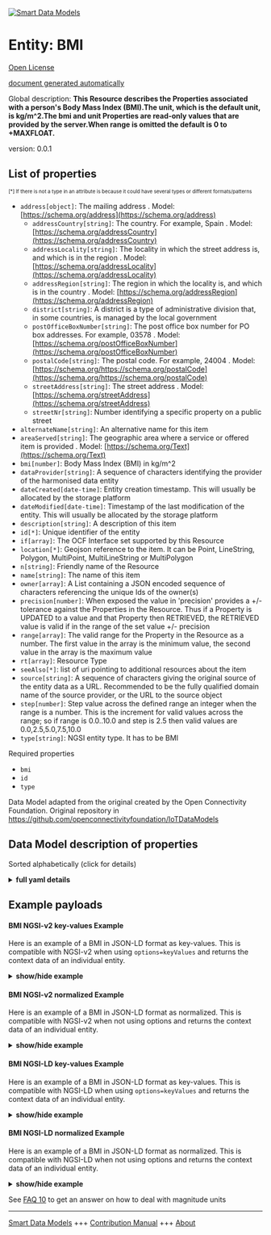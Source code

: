 <!-- 10-Header -->  
[![Smart Data Models](https://smartdatamodels.org/wp-content/uploads/2022/01/SmartDataModels_logo.png "Logo")](https://smartdatamodels.org)  
Entity: BMI  
===========<!-- /10-Header -->  
<!-- 15-License -->  
[Open License](https://github.com/smart-data-models//dataModel.OCF/blob/master/BMI/LICENSE.md)  
[document generated automatically](https://docs.google.com/presentation/d/e/2PACX-1vTs-Ng5dIAwkg91oTTUdt8ua7woBXhPnwavZ0FxgR8BsAI_Ek3C5q97Nd94HS8KhP-r_quD4H0fgyt3/pub?start=false&loop=false&delayms=3000#slide=id.gb715ace035_0_60)  
<!-- /15-License -->  
<!-- 20-Description -->  
Global description: **This Resource describes the Properties associated with a person's Body Mass Index (BMI).The unit, which is the default unit, is kg/m^2.The bmi and unit Properties are read-only values that are provided by the server.When range is omitted the default is 0 to +MAXFLOAT.**  
version: 0.0.1  
<!-- /20-Description -->  
<!-- 30-PropertiesList -->  

## List of properties  

<sup><sub>[*] If there is not a type in an attribute is because it could have several types or different formats/patterns</sub></sup>  
- `address[object]`: The mailing address  . Model: [https://schema.org/address](https://schema.org/address)	- `addressCountry[string]`: The country. For example, Spain  . Model: [https://schema.org/addressCountry](https://schema.org/addressCountry)  
	- `addressLocality[string]`: The locality in which the street address is, and which is in the region  . Model: [https://schema.org/addressLocality](https://schema.org/addressLocality)  
	- `addressRegion[string]`: The region in which the locality is, and which is in the country  . Model: [https://schema.org/addressRegion](https://schema.org/addressRegion)  
	- `district[string]`: A district is a type of administrative division that, in some countries, is managed by the local government    
	- `postOfficeBoxNumber[string]`: The post office box number for PO box addresses. For example, 03578  . Model: [https://schema.org/postOfficeBoxNumber](https://schema.org/postOfficeBoxNumber)  
	- `postalCode[string]`: The postal code. For example, 24004  . Model: [https://schema.org/https://schema.org/postalCode](https://schema.org/https://schema.org/postalCode)  
	- `streetAddress[string]`: The street address  . Model: [https://schema.org/streetAddress](https://schema.org/streetAddress)  
	- `streetNr[string]`: Number identifying a specific property on a public street    
- `alternateName[string]`: An alternative name for this item  - `areaServed[string]`: The geographic area where a service or offered item is provided  . Model: [https://schema.org/Text](https://schema.org/Text)- `bmi[number]`: Body Mass Index (BMI) in kg/m^2  - `dataProvider[string]`: A sequence of characters identifying the provider of the harmonised data entity  - `dateCreated[date-time]`: Entity creation timestamp. This will usually be allocated by the storage platform  - `dateModified[date-time]`: Timestamp of the last modification of the entity. This will usually be allocated by the storage platform  - `description[string]`: A description of this item  - `id[*]`: Unique identifier of the entity  - `if[array]`: The OCF Interface set supported by this Resource  - `location[*]`: Geojson reference to the item. It can be Point, LineString, Polygon, MultiPoint, MultiLineString or MultiPolygon  - `n[string]`: Friendly name of the Resource  - `name[string]`: The name of this item  - `owner[array]`: A List containing a JSON encoded sequence of characters referencing the unique Ids of the owner(s)  - `precision[number]`: When exposed the value in 'precision' provides a +/- tolerance against the Properties in the Resource. Thus if a Property is UPDATED to a value and that Property then RETRIEVED, the RETRIEVED value is valid if in the range of the set value +/- precision  - `range[array]`: The valid range for the Property in the Resource as a number. The first value in the array is the minimum value, the second value in the array is the maximum value  - `rt[array]`: Resource Type  - `seeAlso[*]`: list of uri pointing to additional resources about the item  - `source[string]`: A sequence of characters giving the original source of the entity data as a URL. Recommended to be the fully qualified domain name of the source provider, or the URL to the source object  - `step[number]`: Step value across the defined range an integer when the range is a number.  This is the increment for valid values across the range; so if range is 0.0..10.0 and step is 2.5 then valid values are 0.0,2.5,5.0,7.5,10.0  - `type[string]`: NGSI entity type. It has to be BMI  <!-- /30-PropertiesList -->  
<!-- 35-RequiredProperties -->  
Required properties  
- `bmi`  - `id`  - `type`  <!-- /35-RequiredProperties -->  
<!-- 40-RequiredProperties -->  
Data Model adapted from the original created by the Open Connectivity Foundation. Original repository in https://github.com/openconnectivityfoundation/IoTDataModels  
<!-- /40-RequiredProperties -->  
<!-- 50-DataModelHeader -->  
## Data Model description of properties  
Sorted alphabetically (click for details)  
<!-- /50-DataModelHeader -->  
<!-- 60-ModelYaml -->  
<details><summary><strong>full yaml details</strong></summary>    
```yaml  
BMI:    
  description: 'This Resource describes the Properties associated with a person''s Body Mass Index (BMI).The unit, which is the default unit, is kg/m^2.The bmi and unit Properties are read-only values that are provided by the server.When range is omitted the default is 0 to +MAXFLOAT.'    
  properties:    
    address:    
      description: The mailing address    
      properties:    
        addressCountry:    
          description: 'The country. For example, Spain'    
          type: string    
          x-ngsi:    
            model: https://schema.org/addressCountry    
            type: Property    
        addressLocality:    
          description: 'The locality in which the street address is, and which is in the region'    
          type: string    
          x-ngsi:    
            model: https://schema.org/addressLocality    
            type: Property    
        addressRegion:    
          description: 'The region in which the locality is, and which is in the country'    
          type: string    
          x-ngsi:    
            model: https://schema.org/addressRegion    
            type: Property    
        district:    
          description: 'A district is a type of administrative division that, in some countries, is managed by the local government'    
          type: string    
          x-ngsi:    
            type: Property    
        postOfficeBoxNumber:    
          description: 'The post office box number for PO box addresses. For example, 03578'    
          type: string    
          x-ngsi:    
            model: https://schema.org/postOfficeBoxNumber    
            type: Property    
        postalCode:    
          description: 'The postal code. For example, 24004'    
          type: string    
          x-ngsi:    
            model: https://schema.org/https://schema.org/postalCode    
            type: Property    
        streetAddress:    
          description: The street address    
          type: string    
          x-ngsi:    
            model: https://schema.org/streetAddress    
            type: Property    
        streetNr:    
          description: Number identifying a specific property on a public street    
          type: string    
          x-ngsi:    
            type: Property    
      type: object    
      x-ngsi:    
        model: https://schema.org/address    
        type: Property    
    alternateName:    
      description: An alternative name for this item    
      type: string    
      x-ngsi:    
        type: Property    
    areaServed:    
      description: The geographic area where a service or offered item is provided    
      type: string    
      x-ngsi:    
        model: https://schema.org/Text    
        type: Property    
    bmi:    
      description: Body Mass Index (BMI) in kg/m^2    
      minimum: 0.0    
      readOnly: true    
      type: number    
      x-ngsi:    
        type: Property    
    dataProvider:    
      description: A sequence of characters identifying the provider of the harmonised data entity    
      type: string    
      x-ngsi:    
        type: Property    
    dateCreated:    
      description: Entity creation timestamp. This will usually be allocated by the storage platform    
      format: date-time    
      type: string    
      x-ngsi:    
        type: Property    
    dateModified:    
      description: Timestamp of the last modification of the entity. This will usually be allocated by the storage platform    
      format: date-time    
      type: string    
      x-ngsi:    
        type: Property    
    description:    
      description: A description of this item    
      type: string    
      x-ngsi:    
        type: Property    
    id:    
      anyOf:    
        - description: Identifier format of any NGSI entity    
          maxLength: 256    
          minLength: 1    
          pattern: ^[\w\-\.\{\}\$\+\*\[\]`|~^@!,:\\]+$    
          type: string    
          x-ngsi:    
            type: Property    
        - description: Identifier format of any NGSI entity    
          format: uri    
          type: string    
          x-ngsi:    
            type: Property    
      description: Unique identifier of the entity    
      x-ngsi:    
        type: Property    
    if:    
      description: The OCF Interface set supported by this Resource    
      items:    
        enum:    
          - oic.if.s    
          - oic.if.baseline    
        maxLength: 64    
        type: string    
      minItems: 1    
      readOnly: true    
      type: array    
      uniqueItems: true    
      x-ngsi:    
        type: Property    
    location:    
      description: 'Geojson reference to the item. It can be Point, LineString, Polygon, MultiPoint, MultiLineString or MultiPolygon'    
      oneOf:    
        - description: Geojson reference to the item. Point    
          properties:    
            bbox:    
              items:    
                type: number    
              minItems: 4    
              type: array    
            coordinates:    
              items:    
                type: number    
              minItems: 2    
              type: array    
            type:    
              enum:    
                - Point    
              type: string    
          required:    
            - type    
            - coordinates    
          title: GeoJSON Point    
          type: object    
          x-ngsi:    
            type: GeoProperty    
        - description: Geojson reference to the item. LineString    
          properties:    
            bbox:    
              items:    
                type: number    
              minItems: 4    
              type: array    
            coordinates:    
              items:    
                items:    
                  type: number    
                minItems: 2    
                type: array    
              minItems: 2    
              type: array    
            type:    
              enum:    
                - LineString    
              type: string    
          required:    
            - type    
            - coordinates    
          title: GeoJSON LineString    
          type: object    
          x-ngsi:    
            type: GeoProperty    
        - description: Geojson reference to the item. Polygon    
          properties:    
            bbox:    
              items:    
                type: number    
              minItems: 4    
              type: array    
            coordinates:    
              items:    
                items:    
                  items:    
                    type: number    
                  minItems: 2    
                  type: array    
                minItems: 4    
                type: array    
              type: array    
            type:    
              enum:    
                - Polygon    
              type: string    
          required:    
            - type    
            - coordinates    
          title: GeoJSON Polygon    
          type: object    
          x-ngsi:    
            type: GeoProperty    
        - description: Geojson reference to the item. MultiPoint    
          properties:    
            bbox:    
              items:    
                type: number    
              minItems: 4    
              type: array    
            coordinates:    
              items:    
                items:    
                  type: number    
                minItems: 2    
                type: array    
              type: array    
            type:    
              enum:    
                - MultiPoint    
              type: string    
          required:    
            - type    
            - coordinates    
          title: GeoJSON MultiPoint    
          type: object    
          x-ngsi:    
            type: GeoProperty    
        - description: Geojson reference to the item. MultiLineString    
          properties:    
            bbox:    
              items:    
                type: number    
              minItems: 4    
              type: array    
            coordinates:    
              items:    
                items:    
                  items:    
                    type: number    
                  minItems: 2    
                  type: array    
                minItems: 2    
                type: array    
              type: array    
            type:    
              enum:    
                - MultiLineString    
              type: string    
          required:    
            - type    
            - coordinates    
          title: GeoJSON MultiLineString    
          type: object    
          x-ngsi:    
            type: GeoProperty    
        - description: Geojson reference to the item. MultiLineString    
          properties:    
            bbox:    
              items:    
                type: number    
              minItems: 4    
              type: array    
            coordinates:    
              items:    
                items:    
                  items:    
                    items:    
                      type: number    
                    minItems: 2    
                    type: array    
                  minItems: 4    
                  type: array    
                type: array    
              type: array    
            type:    
              enum:    
                - MultiPolygon    
              type: string    
          required:    
            - type    
            - coordinates    
          title: GeoJSON MultiPolygon    
          type: object    
          x-ngsi:    
            type: GeoProperty    
      x-ngsi:    
        type: GeoProperty    
    n:    
      description: Friendly name of the Resource    
      maxLength: 64    
      readOnly: true    
      type: string    
      x-ngsi:    
        type: Property    
    name:    
      description: The name of this item    
      type: string    
      x-ngsi:    
        type: Property    
    owner:    
      description: A List containing a JSON encoded sequence of characters referencing the unique Ids of the owner(s)    
      items:    
        anyOf:    
          - description: Identifier format of any NGSI entity    
            maxLength: 256    
            minLength: 1    
            pattern: ^[\w\-\.\{\}\$\+\*\[\]`|~^@!,:\\]+$    
            type: string    
            x-ngsi:    
              type: Property    
          - description: Identifier format of any NGSI entity    
            format: uri    
            type: string    
            x-ngsi:    
              type: Property    
        description: Unique identifier of the entity    
        x-ngsi:    
          type: Property    
      type: array    
      x-ngsi:    
        type: Property    
    precision:    
      description: 'When exposed the value in ''precision'' provides a +/- tolerance against the Properties in the Resource. Thus if a Property is UPDATED to a value and that Property then RETRIEVED, the RETRIEVED value is valid if in the range of the set value +/- precision'    
      readOnly: true    
      type: number    
      x-ngsi:    
        type: Property    
    range:    
      description: 'The valid range for the Property in the Resource as a number. The first value in the array is the minimum value, the second value in the array is the maximum value'    
      items:    
        type: number    
      maxItems: 2    
      minItems: 2    
      readOnly: true    
      type: array    
      x-ngsi:    
        type: Property    
    rt:    
      description: Resource Type    
      items:    
        enum:    
          - oic.r.bmi    
        maxLength: 64    
        type: string    
      minItems: 1    
      readOnly: true    
      type: array    
      uniqueItems: true    
      x-ngsi:    
        type: Property    
    seeAlso:    
      description: list of uri pointing to additional resources about the item    
      oneOf:    
        - items:    
            format: uri    
            type: string    
          minItems: 1    
          type: array    
        - format: uri    
          type: string    
      x-ngsi:    
        type: Property    
    source:    
      description: 'A sequence of characters giving the original source of the entity data as a URL. Recommended to be the fully qualified domain name of the source provider, or the URL to the source object'    
      type: string    
      x-ngsi:    
        type: Property    
    step:    
      description: 'Step value across the defined range an integer when the range is a number.  This is the increment for valid values across the range; so if range is 0.0..10.0 and step is 2.5 then valid values are 0.0,2.5,5.0,7.5,10.0'    
      readOnly: true    
      type: number    
      x-ngsi:    
        type: Property    
    type:    
      description: NGSI entity type. It has to be BMI    
      enum:    
        - BMI    
      type: string    
      x-ngsi:    
        type: Property    
  required:    
    - bmi    
    - id    
    - type    
  type: object    
  x-derived-from: https://raw.githubusercontent.com/openconnectivityfoundation/IoTDataModels/master/BMIResURI.swagger.json    
  x-disclaimer: 'Redistribution and use in source and binary forms, with or without modification, are permitted  provided that the license conditions are met. Copyleft (c) 2022 Contributors to Smart Data Models Program'    
  x-license-url: https://github.com/smart-data-models/dataModel.OCF/blob/master/BMI/LICENSE.md    
  x-model-schema: https://smart-data-models.github.io/dataModel.OCF/BMI/schema.json    
  x-model-tags: OCF    
  x-version: 0.0.1    
```  
</details>    
<!-- /60-ModelYaml -->  
<!-- 70-MiddleNotes -->  
<!-- /70-MiddleNotes -->  
<!-- 80-Examples -->  
## Example payloads    
#### BMI NGSI-v2 key-values Example    
Here is an example of a BMI in JSON-LD format as key-values. This is compatible with NGSI-v2 when  using `options=keyValues` and returns the context data of an individual entity.  
<details><summary><strong>show/hide example</strong></summary>    
```json  
{  
    "id": "urn:ngsi-ld:BMI:id:JQXP:11604104",  
    "dateCreated": "2023-04-27T03:38:23Z",  
    "dateModified": "1999-07-17T13:50:02Z",  
    "source": "Student civil cultural worry. Democrat woman fine soon example education. Add adult democratic wind la",  
    "name": "Speech marriage treat family understand your voice newspaper. Child cover treat high pretty item profes",  
    "alternateName": "Program fish girl our offer pick.",  
    "description": "Act situation own stop must song. Treatment future professor follow difference job. When activity dec",  
    "dataProvider": "Science various imagine usually can two expect. Seat president item reveal federal send.",  
    "owner": [  
        "urn:ngsi-ld:BMI:items:ANAV:58006639",  
        "urn:ngsi-ld:BMI:items:ODIH:85202865"  
    ],  
    "seeAlso": [  
        "urn:ngsi-ld:BMI:items:RQXM:68509576"  
    ],  
    "location": {  
        "type": "Point",  
        "coordinates": [  
            -44.575855,  
            76.463418  
        ]  
    },  
    "address": {  
        "streetAddress": "Message generation across listen despite.",  
        "addressLocality": "Experie",  
        "addressRegion": "Serious investment teacher identify before about not. Analysis scientist expert itself down can.",  
        "addressCountry": "Star thing least Congress toward main. Hospital down door tonight from ",  
        "postalCode": "Environmental with suddenly detail huge finally. Father position strategy air. Partner least fly relate new cam",  
        "postOfficeBoxNumber": "Reduce morning field. Market something front price ma",  
        "streetNr": "Four blood chance heart public. Certain coach skill already fire picture future lis",  
        "district": "Ca"  
    },  
    "areaServed": "Recently sing high energy million show enter. College full allow put cove",  
    "rt": [  
        "oic.r.bmi"  
    ],  
    "bmi": 294.7,  
    "range": [  
        341.6,  
        577.3  
    ],  
    "step": 64.0,  
    "precision": 901.2,  
    "n": "Significant although boy includin",  
    "if": [  
        "oic.if.s"  
    ],  
    "type": "BMI"  
}  
```  
</details>  
#### BMI NGSI-v2 normalized Example    
Here is an example of a BMI in JSON-LD format as normalized. This is compatible with NGSI-v2 when not using options and returns the context data of an individual entity.  
<details><summary><strong>show/hide example</strong></summary>    
```json  
{  
    "id": "urn:ngsi-ld:BMI:id:JQXP:11604104",  
    "dateCreated": {  
        "type": "DateTime",  
        "value": "2023-04-27T03:38:23Z"  
    },  
    "dateModified": {  
        "type": "DateTime",  
        "value": "1999-07-17T13:50:02Z"  
    },  
    "source": {  
        "type": "Text",  
        "value": "Student civil cultural worry. Democrat woman fine soon example education. Add adult democratic wind la"  
    },  
    "name": {  
        "type": "Text",  
        "value": "Speech marriage treat family understand your voice newspaper. Child cover treat high pretty item profes"  
    },  
    "alternateName": {  
        "type": "Text",  
        "value": "Program fish girl our offer pick."  
    },  
    "description": {  
        "type": "Text",  
        "value": "Act situation own stop must song. Treatment future professor follow difference job. When activity dec"  
    },  
    "dataProvider": {  
        "type": "Text",  
        "value": "Science various imagine usually can two expect. Seat president item reveal federal send."  
    },  
    "owner": {  
        "type": "StructuredValue",  
        "value": [  
            "urn:ngsi-ld:BMI:items:ANAV:58006639",  
            "urn:ngsi-ld:BMI:items:ODIH:85202865"  
        ]  
    },  
    "seeAlso": {  
        "type": "StructuredValue",  
        "value": [  
            "urn:ngsi-ld:BMI:items:RQXM:68509576"  
        ]  
    },  
    "location": {  
        "type": "geo:json",  
        "value": {  
            "type": "Point",  
            "coordinates": [  
                -44.575855,  
                76.463418  
            ]  
        }  
    },  
    "address": {  
        "type": "StructuredValue",  
        "value": {  
            "streetAddress": "Message generation across listen despite.",  
            "addressLocality": "Experie",  
            "addressRegion": "Serious investment teacher identify before about not. Analysis scientist expert itself down can.",  
            "addressCountry": "Star thing least Congress toward main. Hospital down door tonight from ",  
            "postalCode": "Environmental with suddenly detail huge finally. Father position strategy air. Partner least fly relate new cam",  
            "postOfficeBoxNumber": "Reduce morning field. Market something front price ma",  
            "streetNr": "Four blood chance heart public. Certain coach skill already fire picture future lis",  
            "district": "Ca"  
        }  
    },  
    "areaServed": {  
        "type": "Text",  
        "value": "Recently sing high energy million show enter. College full allow put cove"  
    },  
    "rt": {  
        "type": "StructuredValue",  
        "value": [  
            "oic.r.bmi"  
        ]  
    },  
    "bmi": {  
        "type": "Number",  
        "value": 294.7  
    },  
    "range": {  
        "type": "StructuredValue",  
        "value": [  
            341.6,  
            577.3  
        ]  
    },  
    "step": {  
        "type": "Number",  
        "value": 64.0  
    },  
    "precision": {  
        "type": "Number",  
        "value": 901.2  
    },  
    "n": {  
        "type": "Text",  
        "value": "Significant although boy includin"  
    },  
    "if": {  
        "type": "StructuredValue",  
        "value": [  
            "oic.if.s"  
        ]  
    },  
    "type": "BMI"  
}  
```  
</details>  
#### BMI NGSI-LD key-values Example    
Here is an example of a BMI in JSON-LD format as key-values. This is compatible with NGSI-LD when  using `options=keyValues` and returns the context data of an individual entity.  
<details><summary><strong>show/hide example</strong></summary>    
```json  
{  
    "id": "urn:ngsi-ld:BMI:id:JQXP:11604104",  
    "dateCreated": "2023-04-27T03:38:23Z",  
    "dateModified": "1999-07-17T13:50:02Z",  
    "source": "Student civil cultural worry. Democrat woman fine soon example education. Add adult democratic wind la",  
    "name": "Speech marriage treat family understand your voice newspaper. Child cover treat high pretty item profes",  
    "alternateName": "Program fish girl our offer pick.",  
    "description": "Act situation own stop must song. Treatment future professor follow difference job. When activity dec",  
    "dataProvider": "Science various imagine usually can two expect. Seat president item reveal federal send.",  
    "owner": [  
        "urn:ngsi-ld:BMI:items:ANAV:58006639",  
        "urn:ngsi-ld:BMI:items:ODIH:85202865"  
    ],  
    "seeAlso": [  
        "urn:ngsi-ld:BMI:items:RQXM:68509576"  
    ],  
    "location": {  
        "type": "Point",  
        "coordinates": [  
            -44.575855,  
            76.463418  
        ]  
    },  
    "address": {  
        "streetAddress": "Message generation across listen despite.",  
        "addressLocality": "Experie",  
        "addressRegion": "Serious investment teacher identify before about not. Analysis scientist expert itself down can.",  
        "addressCountry": "Star thing least Congress toward main. Hospital down door tonight from ",  
        "postalCode": "Environmental with suddenly detail huge finally. Father position strategy air. Partner least fly relate new cam",  
        "postOfficeBoxNumber": "Reduce morning field. Market something front price ma",  
        "streetNr": "Four blood chance heart public. Certain coach skill already fire picture future lis",  
        "district": "Ca"  
    },  
    "areaServed": "Recently sing high energy million show enter. College full allow put cove",  
    "rt": [  
        "oic.r.bmi"  
    ],  
    "bmi": 294.7,  
    "range": [  
        341.6,  
        577.3  
    ],  
    "step": 64.0,  
    "precision": 901.2,  
    "n": "Significant although boy includin",  
    "if": [  
        "oic.if.s"  
    ],  
    "type": "BMI",  
    "@context": [  
        "https://smartdatamodels.org/context.jsonld"  
    ]  
}  
```  
</details>  
#### BMI NGSI-LD normalized Example    
Here is an example of a BMI in JSON-LD format as normalized. This is compatible with NGSI-LD when not using options and returns the context data of an individual entity.  
<details><summary><strong>show/hide example</strong></summary>    
```json  
{  
    "id": "urn:ngsi-ld:BMI:id:JQXP:11604104",  
    "dateCreated": {  
        "type": "Property",  
        "value": {  
            "@type": "DateTime",  
            "@value": "2023-04-27T03:38:23Z"  
        }  
    },  
    "dateModified": {  
        "type": "Property",  
        "value": {  
            "@type": "DateTime",  
            "@value": "1999-07-17T13:50:02Z"  
        }  
    },  
    "source": {  
        "type": "Property",  
        "value": "Student civil cultural worry. Democrat woman fine soon example education. Add adult democratic wind la"  
    },  
    "name": {  
        "type": "Property",  
        "value": "Speech marriage treat family understand your voice newspaper. Child cover treat high pretty item profes"  
    },  
    "alternateName": {  
        "type": "Property",  
        "value": "Program fish girl our offer pick."  
    },  
    "description": {  
        "type": "Property",  
        "value": "Act situation own stop must song. Treatment future professor follow difference job. When activity dec"  
    },  
    "dataProvider": {  
        "type": "Property",  
        "value": "Science various imagine usually can two expect. Seat president item reveal federal send."  
    },  
    "owner": {  
        "type": "Property",  
        "value": [  
            "urn:ngsi-ld:BMI:items:ANAV:58006639",  
            "urn:ngsi-ld:BMI:items:ODIH:85202865"  
        ]  
    },  
    "seeAlso": {  
        "type": "Property",  
        "value": [  
            "urn:ngsi-ld:BMI:items:RQXM:68509576"  
        ]  
    },  
    "location": {  
        "type": "GeoProperty",  
        "value": {  
            "type": "Point",  
            "coordinates": [  
                -44.575855,  
                76.463418  
            ]  
        }  
    },  
    "address": {  
        "type": "Property",  
        "value": {  
            "streetAddress": "Message generation across listen despite.",  
            "addressLocality": "Experie",  
            "addressRegion": "Serious investment teacher identify before about not. Analysis scientist expert itself down can.",  
            "addressCountry": "Star thing least Congress toward main. Hospital down door tonight from ",  
            "postalCode": "Environmental with suddenly detail huge finally. Father position strategy air. Partner least fly relate new cam",  
            "postOfficeBoxNumber": "Reduce morning field. Market something front price ma",  
            "streetNr": "Four blood chance heart public. Certain coach skill already fire picture future lis",  
            "district": "Ca"  
        }  
    },  
    "areaServed": {  
        "type": "Property",  
        "value": "Recently sing high energy million show enter. College full allow put cove"  
    },  
    "rt": {  
        "type": "Property",  
        "value": [  
            "oic.r.bmi"  
        ]  
    },  
    "bmi": {  
        "type": "Property",  
        "value": 294.7  
    },  
    "range": {  
        "type": "Property",  
        "value": [  
            341.6,  
            577.3  
        ]  
    },  
    "step": {  
        "type": "Property",  
        "value": 64.0  
    },  
    "precision": {  
        "type": "Property",  
        "value": 901.2  
    },  
    "n": {  
        "type": "Property",  
        "value": "Significant although boy includin"  
    },  
    "if": {  
        "type": "Property",  
        "value": [  
            "oic.if.s"  
        ]  
    },  
    "type": "BMI",  
    "@context": [  
        "https://smartdatamodels.org/context.jsonld"  
    ]  
}  
```  
</details><!-- /80-Examples -->  
<!-- 90-FooterNotes -->  
<!-- /90-FooterNotes -->  
<!-- 95-Units -->  
See [FAQ 10](https://smartdatamodels.org/index.php/faqs/) to get an answer on how to deal with magnitude units  
<!-- /95-Units -->  
<!-- 97-LastFooter -->  
---  
[Smart Data Models](https://smartdatamodels.org) +++ [Contribution Manual](https://bit.ly/contribution_manual) +++ [About](https://bit.ly/Introduction_SDM)<!-- /97-LastFooter -->  
